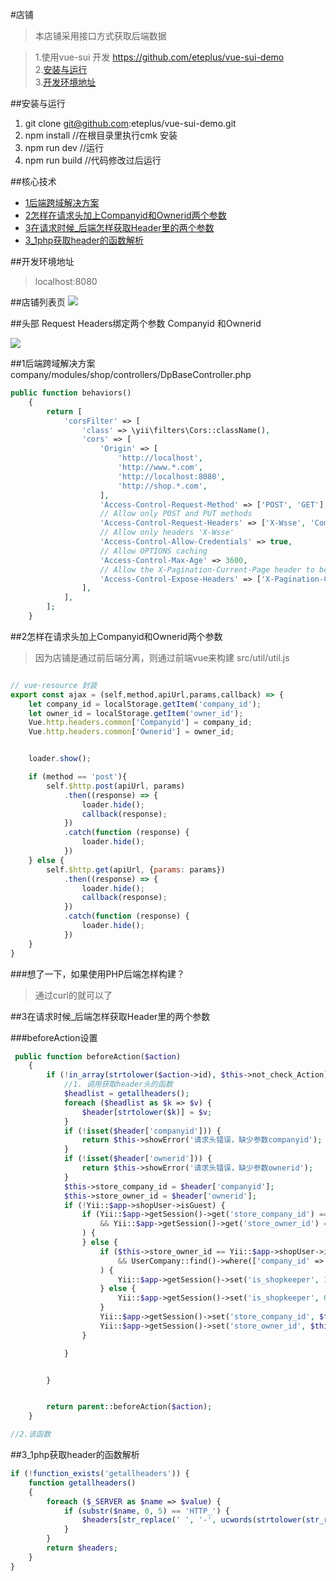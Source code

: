 
#店铺

>本店铺采用接口方式获取后端数据
>

>1.使用vue-sui 开发 https://github.com/eteplus/vue-sui-demo  
>2.[安装与运行](#安装与运行)  
>3.[开发环境地址](#开发环境地址)  

##安装与运行
1. git clone git@github.com:eteplus/vue-sui-demo.git
2. npm install //在根目录里执行cmk 安装
3. npm run dev  //运行
4. npm run build //代码修改过后运行  


##核心技术
- [1后端跨域解决方案](shop.md#1后端跨域解决方案)  
- [2怎样在请求头加上Companyid和Ownerid两个参数](shop.md#2怎样在请求头加上Companyid和Ownerid两个参数)   
- [3在请求时候_后端怎样获取Header里的两个参数](shop.md#3在请求时候_后端怎样获取Header里的两个参数)
- [3_1php获取header的函数解析](shop.md#3_1php获取header的函数解析)

##开发环境地址
>localhost:8080


##店铺列表页
![](1.1.shop_list.png)

##头部 Request Headers绑定两个参数 Companyid 和Ownerid

![](1.2.request_header_field.png)

##1后端跨域解决方案
company/modules/shop/controllers/DpBaseController.php  
```php
public function behaviors()
    {
        return [
            'corsFilter' => [
                'class' => \yii\filters\Cors::className(),
                'cors' => [
                    'Origin' => [
                        'http://localhost',
                        'http://www.*.com',
                        'http://localhost:8080',
                        'http://shop.*.com',
                    ],
                    'Access-Control-Request-Method' => ['POST', 'GET'],
                    // Allow only POST and PUT methods
                    'Access-Control-Request-Headers' => ['X-Wsse', 'Companyid', 'Ownerid', 'Cookie', 'Set-Cookie'],
                    // Allow only headers 'X-Wsse'
                    'Access-Control-Allow-Credentials' => true,
                    // Allow OPTIONS caching
                    'Access-Control-Max-Age' => 3600,
                    // Allow the X-Pagination-Current-Page header to be exposed to the browser.
                    'Access-Control-Expose-Headers' => ['X-Pagination-Current-Page'],
                ],
            ],
        ];
    }
```


##2怎样在请求头加上Companyid和Ownerid两个参数
>因为店铺是通过前后端分离，则通过前端vue来构建
src/util/util.js  
```js

// vue-resource 封装
export const ajax = (self,method,apiUrl,params,callback) => {
    let company_id = localStorage.getItem('company_id');
    let owner_id = localStorage.getItem('owner_id');
    Vue.http.headers.common['Companyid'] = company_id;
    Vue.http.headers.common['Ownerid'] = owner_id;


    loader.show();

    if (method == 'post'){
        self.$http.post(apiUrl, params)
            .then((response) => {
                loader.hide();
                callback(response);
            })
            .catch(function (response) {
                loader.hide();
            })
    } else {
        self.$http.get(apiUrl, {params: params})
            .then((response) => {
                loader.hide();
                callback(response);
            })
            .catch(function (response) {
                loader.hide();
            })
    }
}
```
###想了一下，如果使用PHP后端怎样构建？
>通过curl的就可以了 


##3在请求时候_后端怎样获取Header里的两个参数

###beforeAction设置
```php
 public function beforeAction($action)
    {
        if (!in_array(strtolower($action->id), $this->not_check_Action) && !in_array(strtolower($this->id), $this->not_check_Controller)) {
            //1. 调用获取header头的函数
			$headlist = getallheaders();
            foreach ($headlist as $k => $v) {
                $header[strtolower($k)] = $v;
            }
            if (!isset($header['companyid'])) {
                return $this->showError('请求头错误，缺少参数companyid');
            }
            if (!isset($header['ownerid'])) {
                return $this->showError('请求头错误，缺少参数ownerid');
            }
            $this->store_company_id = $header['companyid'];
            $this->store_owner_id = $header['ownerid'];
            if (!Yii::$app->shopUser->isGuest) {
                if (Yii::$app->getSession()->get('store_company_id') == $this->store_company_id
                    && Yii::$app->getSession()->get('store_owner_id') == $this->store_owner_id
                ) {
                } else {
                    if ($this->store_owner_id == Yii::$app->shopUser->id
                        && UserCompany::find()->where(['company_id' => $this->store_company_id, 'user_id' => $this->store_owner_id, 'is_opened_store' => 1, 'is_deleted' => 0])->one()
                    ) {
                        Yii::$app->getSession()->set('is_shopkeeper', 1);
                    } else {
                        Yii::$app->getSession()->set('is_shopkeeper', 0);
                    }
                    Yii::$app->getSession()->set('store_company_id', $this->store_company_id);
                    Yii::$app->getSession()->set('store_owner_id', $this->store_owner_id);
                }

            }


        }


        return parent::beforeAction($action);
    }

//2.该函数

```

##3_1php获取header的函数解析  
```php
if (!function_exists('getallheaders')) {
    function getallheaders()
    {
        foreach ($_SERVER as $name => $value) {
            if (substr($name, 0, 5) == 'HTTP_') {
                $headers[str_replace(' ', '-', ucwords(strtolower(str_replace('_', ' ', substr($name, 5)))))] = $value;
            }
        }
        return $headers;
    }
}
```


